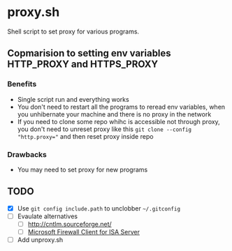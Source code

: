 # proxy.sh

Shell script to set proxy for various programs.

## Copmarision to setting env variables HTTP_PROXY and HTTPS_PROXY

### Benefits

- Single script run and everything works
- You don't need to restart all the programs to reread env variables, when you unhibernate your machine and there is no proxy in the network
- If you need to clone some repo whihc is accessible not through proxy, you don't need to unreset proxy like this `git clone --config "http.proxy="` and then reset proxy inside repo

### Drawbacks

- You may need to set proxy for new programs

## TODO


- [x] Use `git config include.path` to unclobber `~/.gitconfig`
- [ ] Evaulate alternatives
  - [ ] http://cntlm.sourceforge.net/
  - [ ] [Microsoft Firewall Client for ISA Server](https://www.microsoft.com/en-us/download/details.aspx?id=10193)
- [ ] Add unproxy.sh
